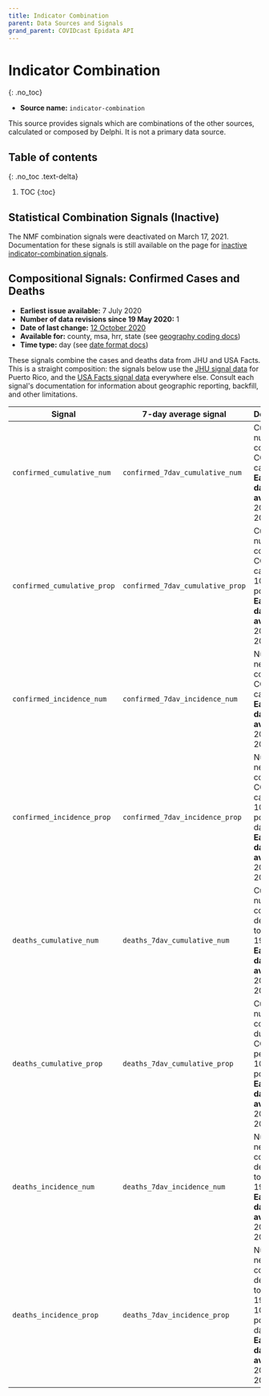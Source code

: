 ```yaml
---
title: Indicator Combination
parent: Data Sources and Signals
grand_parent: COVIDcast Epidata API
---
```


# Indicator Combination
{: .no_toc}

* **Source name:** `indicator-combination`

This source provides signals which are combinations of the other sources,
calculated or composed by Delphi. It is not a primary data source.

## Table of contents
{: .no_toc .text-delta}

1. TOC
{:toc}

## Statistical Combination Signals (Inactive)

The NMF combination signals were deactivated on March 17, 2021. Documentation for
these signals is still available on the page for 
[inactive indicator-combination signals](indicator-combination-inactive.md).

## Compositional Signals: Confirmed Cases and Deaths

* **Earliest issue available:** 7 July 2020
* **Number of data revisions since 19 May 2020:** 1
* **Date of last change:** [12 October 2020](../covidcast_changelog.md#indicator-combination)
* **Available for:** county, msa, hrr, state (see [geography coding docs](../covidcast_geography.md))
* **Time type:** day (see [date format docs](../covidcast_times.md))

These signals combine the cases and deaths data from JHU and USA Facts. This is
a straight composition: the signals below use the [JHU signal data](jhu-csse.md)
for Puerto Rico, and the [USA Facts signal data](usa-facts.md) everywhere else.
Consult each signal's documentation for information about geographic reporting,
backfill, and other limitations.

| Signal | 7-day average signal | Description |
| --- | --- | --- |
| `confirmed_cumulative_num` | `confirmed_7dav_cumulative_num` | Cumulative number of confirmed COVID-19 cases <br/> **Earliest date available:** 2020-02-20 |
| `confirmed_cumulative_prop` | `confirmed_7dav_cumulative_prop` | Cumulative number of confirmed COVID-19 cases per 100,000 population <br/> **Earliest date available:** 2020-02-20 |
| `confirmed_incidence_num` | `confirmed_7dav_incidence_num` | Number of new confirmed COVID-19 cases, daily <br/> **Earliest date available:** 2020-02-20 |
| `confirmed_incidence_prop` | `confirmed_7dav_incidence_prop` | Number of new confirmed COVID-19 cases per 100,000 population, daily <br/> **Earliest date available:** 2020-02-20 |
| `deaths_cumulative_num` | `deaths_7dav_cumulative_num` | Cumulative number of confirmed deaths due to COVID-19 <br/> **Earliest date available:** 2020-02-20 |
| `deaths_cumulative_prop` | `deaths_7dav_cumulative_prop` | Cumulative number of confirmed due to COVID-19, per 100,000 population <br/> **Earliest date available:** 2020-02-20 |
| `deaths_incidence_num` | `deaths_7dav_incidence_num` | Number of new confirmed deaths due to COVID-19, daily <br/> **Earliest date available:** 2020-02-20 |
| `deaths_incidence_prop` | `deaths_7dav_incidence_prop` | Number of new confirmed deaths due to COVID-19 per 100,000 population, daily <br/> **Earliest date available:** 2020-02-20 |
